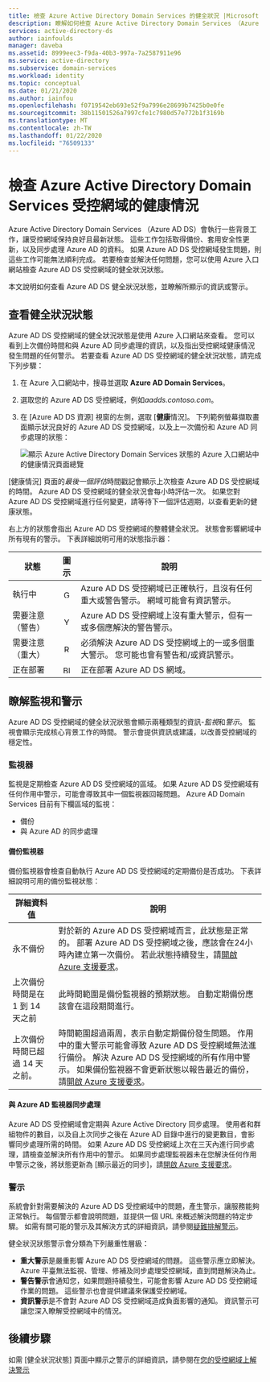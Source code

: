 ```yaml
---
title: 檢查 Azure Active Directory Domain Services 的健全狀況 |Microsoft Docs
description: 瞭解如何檢查 Azure Active Directory Domain Services （Azure AD DS）受控網域的健康情況，並使用 Azure 入口網站來瞭解狀態訊息。
services: active-directory-ds
author: iainfoulds
manager: daveba
ms.assetid: 8999eec3-f9da-40b3-997a-7a2587911e96
ms.service: active-directory
ms.subservice: domain-services
ms.workload: identity
ms.topic: conceptual
ms.date: 01/21/2020
ms.author: iainfou
ms.openlocfilehash: f0719542eb693e52f9a7996e28699b7425b0e0fe
ms.sourcegitcommit: 38b11501526a7997cfe1c7980d57e772b1f3169b
ms.translationtype: MT
ms.contentlocale: zh-TW
ms.lasthandoff: 01/22/2020
ms.locfileid: "76509133"
---
```

# <a name="check-the-health-of-an-azure-active-directory-domain-services-managed-domain"></a>檢查 Azure Active Directory Domain Services 受控網域的健康情況

Azure Active Directory Domain Services （Azure AD DS）會執行一些背景工作，讓受控網域保持良好且最新狀態。 這些工作包括取得備份、套用安全性更新，以及同步處理 Azure AD 的資料。 如果 Azure AD DS 受控網域發生問題，則這些工作可能無法順利完成。 若要檢查並解決任何問題，您可以使用 Azure 入口網站檢查 Azure AD DS 受控網域的健全狀況狀態。

本文說明如何查看 Azure AD DS 健全狀況狀態，並瞭解所顯示的資訊或警示。

## <a name="view-the-health-status"></a>查看健全狀況狀態

Azure AD DS 受控網域的健全狀況狀態是使用 Azure 入口網站來查看。 您可以看到上次備份時間和與 Azure AD 同步處理的資訊，以及指出受控網域健康情況發生問題的任何警示。 若要查看 Azure AD DS 受控網域的健全狀況狀態，請完成下列步驟：

1. 在 Azure 入口網站中，搜尋並選取  **Azure AD Domain Services**。
1. 選取您的 Azure AD DS 受控網域，例如*aadds.contoso.com*。
1. 在 [Azure AD DS 資源] 視窗的左側，選取 [**健康**情況]。 下列範例螢幕擷取畫面顯示狀況良好的 Azure AD DS 受控網域，以及上一次備份和 Azure AD 同步處理的狀態：

    ![顯示 Azure Active Directory Domain Services 狀態的 Azure 入口網站中的健康情況頁面總覽](./media/check-health/health-page.png)

[健康情況] 頁面的*最後一個評估*時間戳記會顯示上次檢查 Azure AD DS 受控網域的時間。 Azure AD DS 受控網域的健全狀況會每小時評估一次。 如果您對 Azure AD DS 受控網域進行任何變更，請等待下一個評估週期，以查看更新的健康狀態。

右上方的狀態會指出 Azure AD DS 受控網域的整體健全狀況。 狀態會影響網域中所有現有的警示。 下表詳細說明可用的狀態指示器：

| 狀態 | 圖示 | 說明 |
| --- | :----: | --- |
| 執行中 | <img src= "./media/active-directory-domain-services-alerts/running-icon.png" width = "15" alt="Green check mark for running"> | Azure AD DS 受控網域已正確執行，且沒有任何重大或警告警示。 網域可能會有資訊警示。 |
| 需要注意（警告） | <img src= "./media/active-directory-domain-services-alerts/warning-icon.png" width = "15" alt="Yellow exclamation mark for warning"> | Azure AD DS 受控網域上沒有重大警示，但有一或多個應解決的警告警示。 |
| 需要注意（重大） | <img src= "./media/active-directory-domain-services-alerts/critical-icon.png" width = "15" alt="Red exclamation mark for critical"> | 必須解決 Azure AD DS 受控網域上的一或多個重大警示。 您可能也會有警告和/或資訊警示。 |
| 正在部署 | <img src= "./media/active-directory-domain-services-alerts/deploying-icon.png" width = "15" alt="Blue circular arrows for deploying"> | 正在部署 Azure AD DS 網域。 |

## <a name="understand-monitors-and-alerts"></a>瞭解監視和警示

Azure AD DS 受控網域的健全狀況狀態會顯示兩種類型的資訊-*監視*和*警示*。 監視會顯示完成核心背景工作的時間。 警示會提供資訊或建議，以改善受控網域的穩定性。

### <a name="monitors"></a>監視器

監視是定期檢查 Azure AD DS 受控網域的區域。 如果 Azure AD DS 受控網域有任何作用中警示，可能會導致其中一個監視器回報問題。 Azure AD Domain Services 目前有下欄區域的監視：

* 備份
* 與 Azure AD 的同步處理

#### <a name="backup-monitor"></a>備份監視器

備份監視器會檢查自動執行 Azure AD DS 受控網域的定期備份是否成功。 下表詳細說明可用的備份監視狀態：

| 詳細資料值 | 說明 |
| --- | --- |
| 永不備份 | 對於新的 Azure AD DS 受控網域而言，此狀態是正常的。 部署 Azure AD DS 受控網域之後，應該會在24小時內建立第一次備份。 若此狀態持續發生，請[開啟 Azure 支援要求][azure-support]。 |
| 上次備份時間是在 1 到 14 天之前 | 此時間範圍是備份監視器的預期狀態。 自動定期備份應該會在這段期間進行。 |
| 上次備份時間已超過 14 天之前。 | 時間範圍超過兩周，表示自動定期備份發生問題。 作用中的重大警示可能會導致 Azure AD DS 受控網域無法進行備份。 解決 Azure AD DS 受控網域的所有作用中警示。 如果備份監視器不會更新狀態以報告最近的備份，請[開啟 Azure 支援要求][azure-support]。 |

#### <a name="synchronization-with-azure-ad-monitor"></a>與 Azure AD 監視器同步處理

Azure AD DS 受控網域會定期與 Azure Active Directory 同步處理。 使用者和群組物件的數目，以及自上次同步之後在 Azure AD 目錄中進行的變更數目，會影響同步處理所需的時間。 如果 Azure AD DS 受控網域上次在三天內進行同步處理，請檢查並解決所有作用中的警示。 如果同步處理監視器未在您解決任何作用中警示之後，將狀態更新為 [顯示最近的同步]，請[開啟 Azure 支援要求][azure-support]。

### <a name="alerts"></a>警示

系統會針對需要解決的 Azure AD DS 受控網域中的問題，產生警示，讓服務能夠正常執行。 每個警示都會說明問題，並提供一個 URL 來概述解決問題的特定步驟。 如需有關可能的警示及其解決方式的詳細資訊，請參閱[疑難排解警示](troubleshoot-alerts.md)。

健全狀況狀態警示會分類為下列嚴重性層級：

 * **重大警示**是嚴重影響 Azure AD DS 受控網域的問題。 這些警示應立即解決。 Azure 平臺無法監視、管理、修補及同步處理受控網域，直到問題解決為止。
 * **警告警示**會通知您，如果問題持續發生，可能會影響 Azure AD DS 受控網域作業的問題。 這些警示也會提供建議來保護受控網域。
 * **資訊警示**是不會對 Azure AD DS 受控網域造成負面影響的通知。 資訊警示可讓您深入瞭解受控網域中的情況。

## <a name="next-steps"></a>後續步驟

如需 [健全狀況狀態] 頁面中顯示之警示的詳細資訊，請參閱在[您的受控網域上解決警示][troubleshoot-alerts]

<!-- INTERNAL LINKS -->
[azure-support]: ../active-directory/fundamentals/active-directory-troubleshooting-support-howto.md
[troubleshoot-alerts]: troubleshoot-alerts.md
